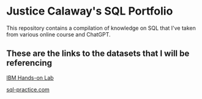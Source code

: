 # Justice Calaway's SQL Portfolio

This repository contains a compilation of knowledge on SQL that I've taken from various online course and ChatGPT. 

## These are the links to the datasets that I will be referencing
[IBM Hands-on Lab](https://labs.cognitiveclass.ai/v2/tools/datasette?ulid=ulid-9732c1d52618017ef874e02c44800f212ce4bb81)

[sql-practice.com](https://www.sql-practice.com/)
